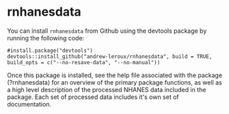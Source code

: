# rnhanesdata

You can install `rnhanesdata` from Github using the devtools package by running the following code:

```{r}
#install.package("devtools")
devtools::install_github("andrew-leroux/rnhanesdata", build = TRUE, build_opts = c("--no-resave-data", "--no-manual"))
```
Once this package is installed, see the help file associated with the package (?rnhanesdata) for an overview of the primary package
functions, as well as a high level description of the processed NHANES data included in the package. Each set of processed data includes it's own set of documentation.
